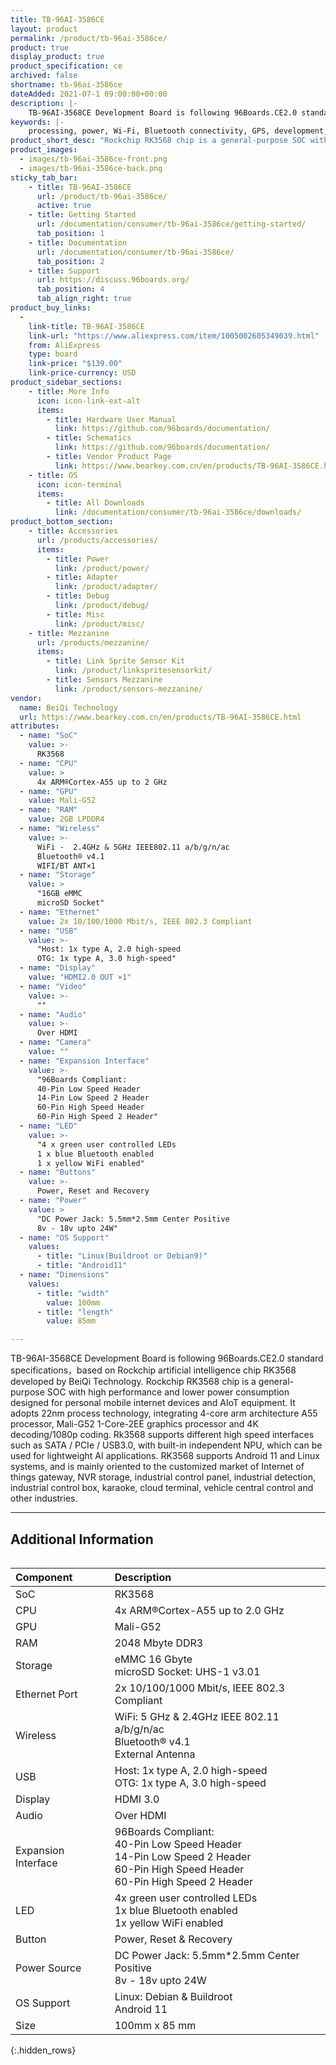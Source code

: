```yaml
---
title: TB-96AI-3586CE
layout: product
permalink: /product/tb-96ai-3586ce/
product: true
display_product: true
product_specification: ce
archived: false
shortname: tb-96ai-3586ce
dateAdded: 2021-07-1 09:00:00+00:00
description: |-
    TB-96AI-3568CE Development Board is following 96Boards.CE2.0 standard specifications，based on Rockchip artificial intelligence chip RK3568 developed by BeiQi Technology. 
keywords: |-
    processing, power, Wi-Fi, Bluetooth connectivity, GPS, development, board, mid-tier, Qualcomm, APQ8016E, processor, low cost, Product, Development, Platform
product_short_desc: "Rockchip RK3568 chip is a general-purpose SOC with high performance and lower power consumption designed for personal mobile internet devices and AIoT equipment."
product_images:
  - images/tb-96ai-3586ce-front.png
  - images/tb-96ai-3586ce-back.png
sticky_tab_bar:
    - title: TB-96AI-3586CE
      url: /product/tb-96ai-3586ce/
      active: true
    - title: Getting Started
      url: /documentation/consumer/tb-96ai-3586ce/getting-started/
      tab_position: 1
    - title: Documentation
      url: /documentation/consumer/tb-96ai-3586ce/
      tab_position: 2
    - title: Support
      url: https://discuss.96boards.org/
      tab_position: 4
      tab_align_right: true
product_buy_links:
  -
    link-title: TB-96AI-3586CE
    link-url: "https://www.aliexpress.com/item/1005002605349039.html"
    from: AliExpress
    type: board
    link-price: "$139.00"
    link-price-currency: USD
product_sidebar_sections:
    - title: More Info
      icon: icon-link-ext-alt
      items:
        - title: Hardware User Manual
          link: https://github.com/96boards/documentation/
        - title: Schematics
          link: https://github.com/96boards/documentation/
        - title: Vendor Product Page
          link: https://www.bearkey.com.cn/en/products/TB-96AI-3586CE.html
    - title: OS
      icon: icon-terminal
      items:
        - title: All Downloads
          link: /documentation/consumer/tb-96ai-3586ce/downloads/
product_bottom_section:
    - title: Accessories
      url: /products/accessories/
      items:
        - title: Power
          link: /product/power/
        - title: Adapter
          link: /product/adapter/
        - title: Debug
          link: /product/debug/
        - title: Misc
          link: /product/misc/
    - title: Mezzanine
      url: /products/mezzanine/
      items:
        - title: Link Sprite Sensor Kit
          link: /product/linkspritesensorkit/
        - title: Sensors Mezzanine
          link: /product/sensors-mezzanine/
vendor:
  name: BeiQi Technology
  url: https://www.bearkey.com.cn/en/products/TB-96AI-3586CE.html
attributes:
  - name: "SoC"
    value: >-
      RK3568
  - name: "CPU"
    value: >
      4x ARM®Cortex-A55 up to 2 GHz
  - name: "GPU"
    value: Mali-G52
  - name: "RAM"
    value: 2GB LPDDR4
  - name: "Wireless"
    value: >-
      WiFi -  2.4GHz & 5GHz IEEE802.11 a/b/g/n/ac
      Bluetooth® v4.1
      WIFI/BT ANT×1
  - name: "Storage"
    value: >
      "16GB eMMC
      microSD Socket"
  - name: "Ethernet"
    value: 2x 10/100/1000 Mbit/s, IEEE 802.3 Compliant
  - name: "USB"
    value: >-
      "Host: 1x type A, 2.0 high-speed
      OTG: 1x type A, 3.0 high-speed"
  - name: "Display"
    value: "HDMI2.0 OUT ×1"
  - name: "Video"
    value: >-
      ""
  - name: "Audio"
    value: >-
      Over HDMI
  - name: "Camera"
    value: ""
  - name: "Expansion Interface"
    value: >-
      "96Boards Compliant:
      40-Pin Low Speed Header
      14-Pin Low Speed 2 Header
      60-Pin High Speed Header
      60-Pin High Speed 2 Header"
  - name: "LED"
    value: >-
      "4 x green user controlled LEDs
      1 x blue Bluetooth enabled
      1 x yellow WiFi enabled"
  - name: "Buttons"
    value: >-
      Power, Reset and Recovery
  - name: "Power"
    value: >
      "DC Power Jack: 5.5mm*2.5mm Center Positive
      8v - 18v upto 24W"
  - name: "OS Support"
    values:
      - title: "Linux(Buildroot or Debian9)"
      - title: "Android11"
  - name: "Dimensions"
    values:
      - title: "width"
        value: 100mm
      - title: "length"
        value: 85mm

---
```

TB-96AI-3568CE Development Board is following 96Boards.CE2.0 standard specifications，based on Rockchip artificial intelligence chip RK3568 developed by BeiQi Technology.
Rockchip RK3568 chip is a general-purpose SOC with high performance and lower power consumption designed for personal mobile internet devices and AIoT equipment. 
It adopts 22nm process technology, integrating 4-core arm architecture A55 processor, Mali-G52 1-Core-2EE graphics processor and 4K decoding/1080p coding. Rk3568 supports different high speed interfaces such as SATA / PCIe / USB3.0, with built-in independent NPU, which can be used for lightweight AI applications. RK3568 supports Android 11 and Linux systems, and is mainly oriented to the customized market of Internet of things gateway, NVR storage, industrial control panel, industrial detection, industrial control box, karaoke, cloud terminal, vehicle central control and other industries.


*******

## Additional Information

<div style="overflow-x:scroll;" markdown="1">

|   Component          |   Description |
|:---------------------|:--------------|
|  SoC                 | RK3568              |
|  CPU                 | 4x ARM®Cortex-A55 up to 2.0 GHz                                                      |
|  GPU                 | Mali-G52                                                                           |
|  RAM                 | 2048 Mbyte DDR3                                                                                                    |
|  Storage             | eMMC 16 Gbyte <br> microSD Socket: UHS-1 v3.01                           |
|  Ethernet Port       | 2x 10/100/1000 Mbit/s, IEEE 802.3 Compliant                                                                               |
|  Wireless            | WiFi: 5 GHz & 2.4GHz IEEE 802.11 a/b/g/n/ac <br> Bluetooth® v4.1 <br> External Antenna                           |
|  USB                 | Host: 1x type A, 2.0 high-speed <br> OTG: 1x type A, 3.0 high-speed                                             |
|  Display             | HDMI 3.0                                                                                |
|  Audio               | Over HDMI                                                                                                              |
|  Expansion Interface | 96Boards Compliant: <br> 40-Pin Low Speed Header <br> 14-Pin Low Speed 2 Header <br> 60-Pin High Speed Header <br>  60-Pin High Speed 2 Header                                       |
|  LED                 | 4x green user controlled LEDs <br> 1x blue Bluetooth enabled <br> 1x yellow WiFi enabled |
|  Button              | Power, Reset & Recovery                                                                                                      |
|  Power Source        | DC Power Jack: 5.5mm*2.5mm Center Positive <br> 8v - 18v upto 24W                                                           |
|  OS Support          | Linux: Debian & Buildroot <br> Android 11 |
|  Size                | 100mm x 85 mm                                                                                                            |
{:.hidden_rows}
</div>
